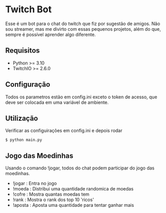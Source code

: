 # Twitch Bot

Esse é um bot para o chat do twitch que fiz por sugestão de amigos. Não sou streamer, mas me divirto com essas pequenos projetos, além do que, sempre é possível aprender algo diferente.

## Requisitos

- Python >= 3.10
- TwitchIO >= 2.6.0

## Configuração

Todos os parametros estão em config.ini exceto o token de acesso, que deve ser colocada em uma variável de ambiente.

## Utilização

Verificar as configuirações em config.ini e depois rodar

```
$ python main.py
```

## Jogo das Moedinhas

Usando o comando !jogar, todos do chat podem participar do jogo das moedinhas.

- !jogar : Entra no jogo
- !moeda : Distribui uma quantidade randomica de moedas
- !cofre : Mostra quantas moedas tem
- !rank  : Mostra o rank dos top 10 'ricos'
- !aposta <valor> : Aposta uma quantidade para tentar ganhar mais